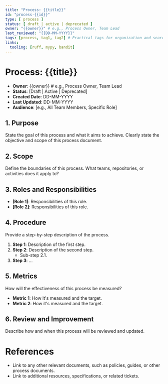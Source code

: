 ```yaml
---
title: "Process: {{title}}"
id: "process-{{id}}"
type: [ process ]
status: [ draft | active | deprecated ]
owner: "{{owner}}" # e.g., Process Owner, Team Lead
last_reviewed: "{{DD-MM-YYYY}}"
tags: [process, tag1, tag2] # Practical tags for organization and search
links:
  tooling: [ruff, mypy, bandit]
---
```


# Process: {{title}}

- **Owner**: {{owner}} # e.g., Process Owner, Team Lead
- **Status**: [Draft | Active | Deprecated]
- **Created Date**: DD-MM-YYYY
- **Last Updated**: DD-MM-YYYY
- **Audience**: [e.g., All Team Members, Specific Role]

## 1. Purpose

State the goal of this process and what it aims to achieve. Clearly state the objective and scope of this process document.

## 2. Scope

Define the boundaries of this process. What teams, repositories, or activities does it apply to?

## 3. Roles and Responsibilities

- **[Role 1]**: Responsibilities of this role.
- **[Role 2]**: Responsibilities of this role.

## 4. Procedure

Provide a step-by-step description of the process.

1.  **Step 1**: Description of the first step.
2.  **Step 2**: Description of the second step.
    - Sub-step 2.1.
3.  **Step 3**: ...

## 5. Metrics

How will the effectiveness of this process be measured?

- **Metric 1**: How it's measured and the target.
- **Metric 2**: How it's measured and the target.

## 6. Review and Improvement

Describe how and when this process will be reviewed and updated.

<!-- Add more numbered sections as needed, e.g., ## 7. [Another Section Title] -->

# References

- Link to any other relevant documents, such as policies, guides, or other process documents.
- Link to additional resources, specifications, or related tickets.
